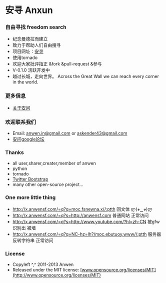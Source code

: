 安寻 Anxun
========

### 自由寻找 freedom search

- 纪念曼德拉而建立
- 致力于帮助人们自由搜寻
- 项目网址：[安寻](http://x.anwensf.com/)
- 使用tornado
- 欢迎大家批评指正 &fork &pull-request &参与
- V-0.1.0 活跃开发中
- 越过长城，走向世界。 Across the Great Wall we can reach every corner in the world.


### 更多信息
* [关于安问](http://anwensf.com/about)

### 欢迎联系我们
* Email: anwen.in@gmail.com or askender43@gmail.com
* [安问google论坛](https://groups.google.com/d/forum/our-anwen )

### Thanks
* all user,sharer,creater,member of anwen
* python
* tornado
* [Twitter Bootstrap](https://github.com/twbs/bootstrap/)
* many other open-source project...

### One more little thing
- <http://x.anwensf.com/=q?q=moc.fsnewna.x//:ptth> 回文体 ლ(◕‿◕)ლ
- <http://x.anwensf.com/=q?s=http://anwensf.com> 普通网站 正常访问
- <http://x.anwensf.com/=q?s=http://www.youtube.com/?hl=zh-CN> 被gfw识别出 被墙
- <http://x.anwensf.com/=q?q=NC-hz=lh?/moc.ebutuoy.www//:ptth> 服务器反转字符串 正常访问


### License
* Copyleft ^,^ 2011-2013 Anwen
* Released under the MIT license:
  [www.opensource.org/licenses/MIT](http://www.opensource.org/licenses/MIT)
